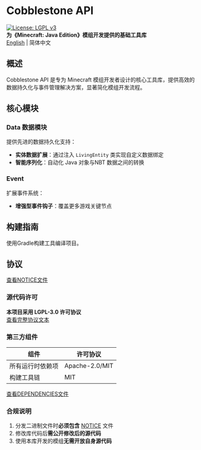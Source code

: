 # Cobblestone API
[![License: LGPL v3](https://img.shields.io/badge/License-LGPL_v3-blue.svg)](https://www.gnu.org/licenses/lgpl-3.0)  
**为《Minecraft: Java Edition》模组开发提供的基础工具库**   
[English](README.md) | 简体中文
## 概述
Cobblestone API 是专为 Minecraft 模组开发者设计的核心工具库，提供高效的数据持久化与事件管理解决方案，显著简化模组开发流程。
## 核心模块
### Data 数据模块
提供先进的数据持久化支持：
- **实体数据扩展**：通过注入 `LivingEntity` 类实现自定义数据绑定
- **智能序列化**：自动化 Java 对象与NBT 数据之间的转换
### Event
扩展事件系统：
- **增强型事件钩子**：覆盖更多游戏关键节点
## 构建指南
使用Gradle构建工具编译项目。
## 协议
[查看NOTICE文件](NOTICE)
### 源代码许可
**本项目采用 LGPL-3.0 许可协议**  
[查看完整协议文本](LICENSE)

### 第三方组件
| 组件       | 许可协议           |
|----------|----------------|
| 所有运行时依赖项 | Apache-2.0/MIT |
| 构建工具链    | MIT            |
[查看DEPENDENCIES文件](DEPENDENCIES)

### 合规说明
1. 分发二进制文件时**必须包含** [NOTICE](NOTICE) 文件
2. 修改库代码后**需公开修改后的源代码**
3. 使用本库开发的模组**无需开放自身源代码**
